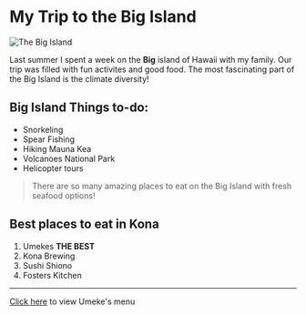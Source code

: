 # My Trip to the Big Island

![The Big Island](http://lorempixel.com/400/200/)

Last summer I spent a week on the **Big** island of Hawaii with my family. Our trip was filled with fun activites and good food. The most fascinating part of the Big Island is the climate diversity!

## Big Island Things to-do:

* Snorkeling
* Spear Fishing
* Hiking Mauna Kea
* Volcanoes National Park
* Helicopter tours

>There are so many amazing places to eat on the Big Island with fresh seafood options!

## Best places to eat in Kona
1. Umekes <strong>THE BEST</strong>
2. Kona Brewing
3. Sushi Shiono
4. Fosters Kitchen

- - -

[Click here](http://umekesrestaurants.com/live/umekes-alii-plaza/) to view Umeke's menu